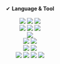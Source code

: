 <div align=center>

<br><br>

✔ <b>Language & Tool</b><br><br>
 <img src="https://img.shields.io/badge/Java-007396?style=for-the-badge&logo=java&logoColor=white">
 <img src="https://img.shields.io/badge/Spring-6DB33F?style=for-the-badge&logo=spring&logoColor=white">
 <img src="https://img.shields.io/badge/Spring Boot-6DB33F?style=for-the-badge&logo=springboot&logoColor=white">
 <br>
 <img src="https://img.shields.io/badge/html5-E34F26?style=for-the-badge&logo=html5&logoColor=white">
 <img src="https://img.shields.io/badge/css-1572B6?style=for-the-badge&logo=css3&logoColor=white">
 <img src="https://img.shields.io/badge/javascript-F7DF1E?style=for-the-badge&logo=javascript&logoColor=white"> 
 <br>
 <img src="https://img.shields.io/badge/Kotlin-7f52ff?style=for-the-badge&logo=Kotlin&logoColor=white">
 <br>
 <img src="https://img.shields.io/badge/oracle-F80000?style=for-the-badge&logo=oracle&logoColor=white">
 <img src="https://img.shields.io/badge/MySQL-4479A1?style=for-the-badge&logo=MySQL&logoColor=white">
 <br>
 <img src="https://img.shields.io/badge/git-F05032?style=for-the-badge&logo=git&logoColor=white">
 <img src="https://img.shields.io/badge/github-181717?style=for-the-badge&logo=github&logoColor=white">
 <br>
 <img src="https://img.shields.io/badge/IntelliJ IDEA-000000?style=for-the-badge&logo=IntelliJ IDEA&logoColor=white">
 <img src="https://img.shields.io/badge/VSCode-007ACC?style=for-the-badge&logo=Visual Studio Code&logoColor=white">
 <img src="https://img.shields.io/badge/Eclipse-2C2255?style=for-the-badge&logo=Eclipse IDE&logoColor=white">
 <img src="https://img.shields.io/badge/Android Studio-3ddc84?style=for-the-badge&logo=Android Studio&logoColor=white">

 <br>

